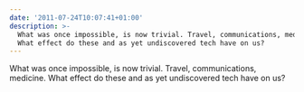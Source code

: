 ```yaml
---
date: '2011-07-24T10:07:41+01:00'
description: >-
  What was once impossible, is now trivial. Travel, communications, medicine.
  What effect do these and as yet undiscovered tech have on us?
---
```

What was once impossible, is now trivial. Travel, communications, medicine. What effect do these and as yet undiscovered tech have on us?
